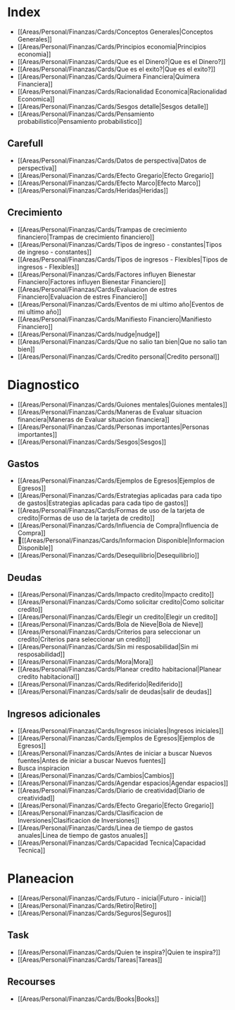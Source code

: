 # Index

- [[Areas/Personal/Finanzas/Cards/Conceptos Generales|Conceptos Generales]]
- [[Areas/Personal/Finanzas/Cards/Principios economia|Principios economia]]
- [[Areas/Personal/Finanzas/Cards/Que es el Dinero?|Que es el Dinero?]]
- [[Areas/Personal/Finanzas/Cards/Que es el exito?|Que es el exito?]]
- [[Areas/Personal/Finanzas/Cards/Quimera Financiera|Quimera Financiera]]
- [[Areas/Personal/Finanzas/Cards/Racionalidad Economica|Racionalidad Economica]]
- [[Areas/Personal/Finanzas/Cards/Sesgos detalle|Sesgos detalle]]
- [[Areas/Personal/Finanzas/Cards/Pensamiento probabilistico|Pensamiento probabilistico]]

## Carefull
- [[Areas/Personal/Finanzas/Cards/Datos de perspectiva|Datos de perspectiva]]
- [[Areas/Personal/Finanzas/Cards/Efecto Gregario|Efecto Gregario]]
- [[Areas/Personal/Finanzas/Cards/Efecto Marco|Efecto Marco]]
- [[Areas/Personal/Finanzas/Cards/Heridas|Heridas]]

## Crecimiento
- [[Areas/Personal/Finanzas/Cards/Trampas de crecimiento financiero|Trampas de crecimiento financiero]]
- [[Areas/Personal/Finanzas/Cards/Tipos de ingreso - constantes|Tipos de ingreso - constantes]]
- [[Areas/Personal/Finanzas/Cards/Tipos de ingresos - Flexibles|Tipos de ingresos - Flexibles]]
- [[Areas/Personal/Finanzas/Cards/Factores influyen Bienestar Financiero|Factores influyen Bienestar Financiero]]
- [[Areas/Personal/Finanzas/Cards/Evaluacion de estres Financiero|Evaluacion de estres Financiero]]
- [[Areas/Personal/Finanzas/Cards/Eventos de mi ultimo año|Eventos de mi ultimo año]]
- [[Areas/Personal/Finanzas/Cards/Manifiesto Financiero|Manifiesto Financiero]]
- [[Areas/Personal/Finanzas/Cards/nudge|nudge]]
- [[Areas/Personal/Finanzas/Cards/Que no salio tan bien|Que no salio tan bien]]
- [[Areas/Personal/Finanzas/Cards/Credito personal|Credito personal]]

# Diagnostico
- [[Areas/Personal/Finanzas/Cards/Guiones mentales|Guiones mentales]]
- [[Areas/Personal/Finanzas/Cards/Maneras de Evaluar situacion financiera|Maneras de Evaluar situacion financiera]]
- [[Areas/Personal/Finanzas/Cards/Personas importantes|Personas importantes]]
- [[Areas/Personal/Finanzas/Cards/Sesgos|Sesgos]]

## Gastos
- [[Areas/Personal/Finanzas/Cards/Ejemplos de Egresos|Ejemplos de Egresos]]
- [[Areas/Personal/Finanzas/Cards/Estrategias aplicadas para cada tipo de gastos|Estrategias aplicadas para cada tipo de gastos]]
- [[Areas/Personal/Finanzas/Cards/Formas de uso de la tarjeta de credito|Formas de uso de la tarjeta de credito]]
- [[Areas/Personal/Finanzas/Cards/Influencia de Compra|Influencia de Compra]]
- 🚨[[Areas/Personal/Finanzas/Cards/Informacion Disponible|Informacion Disponible]] 
- [[Areas/Personal/Finanzas/Cards/Desequilibrio|Desequilibrio]]

##  Deudas
- [[Areas/Personal/Finanzas/Cards/Impacto credito|Impacto credito]]
- [[Areas/Personal/Finanzas/Cards/Como solicitar credito|Como solicitar credito]]
- [[Areas/Personal/Finanzas/Cards/Elegir un credito|Elegir un credito]]
- [[Areas/Personal/Finanzas/Cards/Bola de Nieve|Bola de Nieve]]
- [[Areas/Personal/Finanzas/Cards/Criterios para seleccionar un credito|Criterios para seleccionar un credito]]
- [[Areas/Personal/Finanzas/Cards/Sin mi resposabilidad|Sin mi resposabilidad]]
- [[Areas/Personal/Finanzas/Cards/Mora|Mora]]
- [[Areas/Personal/Finanzas/Cards/Planear credito habitacional|Planear credito habitacional]]
- [[Areas/Personal/Finanzas/Cards/Rediferido|Rediferido]]
- [[Areas/Personal/Finanzas/Cards/salir de deudas|salir de deudas]]

## Ingresos adicionales
- [[Areas/Personal/Finanzas/Cards/Ingresos iniciales|Ingresos iniciales]]
- [[Areas/Personal/Finanzas/Cards/Ejemplos de Egresos|Ejemplos de Egresos]]
- [[Areas/Personal/Finanzas/Cards/Antes de iniciar a buscar Nuevos fuentes|Antes de iniciar a buscar Nuevos fuentes]]
- Busca inspiracion
- [[Areas/Personal/Finanzas/Cards/Cambios|Cambios]]
- [[Areas/Personal/Finanzas/Cards/Agendar espacios|Agendar espacios]]
- [[Areas/Personal/Finanzas/Cards/Diario de creatividad|Diario de creatividad]]
- [[Areas/Personal/Finanzas/Cards/Efecto Gregario|Efecto Gregario]]
- [[Areas/Personal/Finanzas/Cards/Clasificacion de Inversiones|Clasificacion de Inversiones]]
- [[Areas/Personal/Finanzas/Cards/Linea de tiempo de gastos anuales|Linea de tiempo de gastos anuales]]
- [[Areas/Personal/Finanzas/Cards/Capacidad Tecnica|Capacidad Tecnica]]

# Planeacion
- [[Areas/Personal/Finanzas/Cards/Futuro - inicial|Futuro - inicial]]
- [[Areas/Personal/Finanzas/Cards/Retiro|Retiro]]
- [[Areas/Personal/Finanzas/Cards/Seguros|Seguros]]

## Task
- [[Areas/Personal/Finanzas/Cards/Quien te inspira?|Quien te inspira?]]
- [[Areas/Personal/Finanzas/Cards/Tareas|Tareas]]

## Recourses
- [[Areas/Personal/Finanzas/Cards/Books|Books]]
